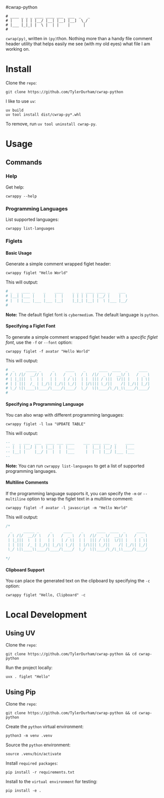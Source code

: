 #cwrap-python

``` shell
# ____ _ _ _ ____ ____ ___  ___  _   _ 
# |    | | | |__/ |__| |__] |__]  \_/  
# |___ |_|_| |  \ |  | |    |      |   
#                                      
```

`cwrap(py)`, written in `(py)`thon. Nothing more than a handy file comment header utility that helps easily me see (with my old eyes) what file I am working on.  

# Install

Clone the `repo`:

``` shell
git clone https://github.com/TylerDurham/cwrap-python
```

I like to use `uv`:

``` shell
uv build
uv tool install dist/cwrap-py*.whl  
```

To remove, run `uv tool uninstall cwrap-py`.

# Usage

## Commands

### Help

Get help:

``` shell
cwrappy --help
```

### Programming Languages

List supported languages:

``` shell
cwrappy list-languages
```

### Figlets

#### Basic Usage

Generate a simple comment wrapped figlet header:

``` shell
cwrappy figlet "Hello World"
```
This will output:

``` python
# _  _ ____ _    _    ____    _ _ _ ____ ____ _    ___  
# |__| |___ |    |    |  |    | | | |  | |__/ |    |  \ 
# |  | |___ |___ |___ |__|    |_|_| |__| |  \ |___ |__/ 
#                                                       
```

**Note:** The default figlet font is `cybermedium`. The default language is `python`.

#### Specifying a Figlet Font

To generate a simple comment wrapped figlet header with a *specific figlet font*, use the `-f` or `--font` option:

``` shell
cwrappy figlet -f avatar "Hello World"
```
This will output:

``` python
#  _     _____ _     _     ____    _      ____  ____  _     ____ 
# / \ /|/  __// \   / \   /  _ \  / \  /|/  _ \/  __\/ \   /  _ \
# | |_|||  \  | |   | |   | / \|  | |  ||| / \||  \/|| |   | | \|
# | | |||  /_ | |_/\| |_/\| \_/|  | |/\||| \_/||    /| |_/\| |_/|
# \_/ \|\____\\____/\____/\____/  \_/  \|\____/\_/\_\\____/\____/
#                                                                
```

#### Specifying a Programming Language

You can also wrap with different programming languages:

``` shell
cwrappy figlet -l lua "UPDATE TABLE"
```

This will output:

``` lua
-- _  _ ___  ___  ____ ___ ____    ___ ____ ___  _    ____ 
-- |  | |__] |  \ |__|  |  |___     |  |__| |__] |    |___ 
-- |__| |    |__/ |  |  |  |___     |  |  | |__] |___ |___ 
--                                                         
```

**Note:** You can run `cwrappy list-languages` to get a list of supported programming languages.

#### Multiline Comments

If the programming language supports it, you can specify the `-m` or `--multiline` option to wrap the figlet text in a multiline comment:

``` shell
cwrappy figlet -f avatar -l javascript -m "Hello World"
```
This will output:

``` javascript
/*
  _     _____ _     _     ____    _      ____  ____  _     ____ 
 / \ /|/  __// \   / \   /  _ \  / \  /|/  _ \/  __\/ \   /  _ \
 | |_|||  \  | |   | |   | / \|  | |  ||| / \||  \/|| |   | | \|
 | | |||  /_ | |_/\| |_/\| \_/|  | |/\||| \_/||    /| |_/\| |_/|
 \_/ \|\____\\____/\____/\____/  \_/  \|\____/\_/\_\\____/\____/
                                                                
*/

```

#### Clipboard Support 

You can place the generated text on the clipboard by specifying the `-c` option:

``` shell
cwrappy figlet "Hello, Clipboard" -c
```

# Local Development

## Using UV

Clone the `repo`:

``` shell
git clone https://github.com/TylerDurham/cwrap-python && cd cwrap-python
```

Run the project locally:

``` shell
uvx . figlet "Hello"
```

## Using Pip

Clone the `repo`:

``` shell
git clone https://github.com/TylerDurham/cwrap-python && cd cwrap-python
```

Create the `python` virtual environment:

``` shell
python3 -m venv .venv
```

Source the `python` environment:

``` shell
source .venv/bin/activate
```

Install `required packages`:

``` shell
pip install -r requirements.txt
```

Install to the `virtual environment` for testing:

``` shell
pip install -e .
```
